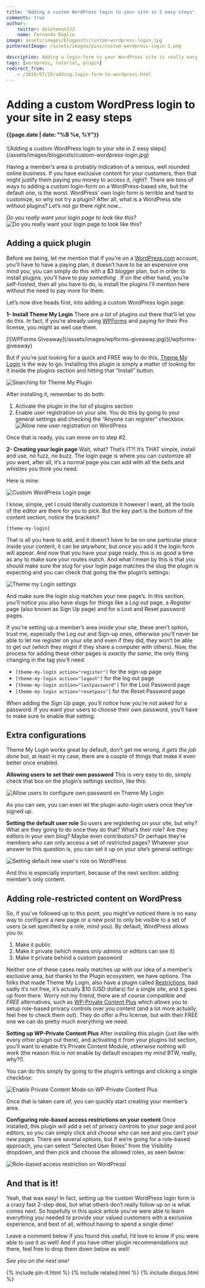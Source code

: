 ```yaml
---
title: "Adding a custom WordPress login to your site in 2 easy steps"
comments: true
author:
    twitter: deleteman123
    name: Fernando Doglio
image: assets/images/blogposts/custom-wordpress-login.jpg
pinterestImage: /assets/images/pins/custom-wordpress-login-1.png

description: Adding a login-form to your WordPress site is really easy, but what about the rest? Role-based access, logout pages and so on. Read here everything you need to setup your member's only area in your WordPress site.
tags: [wordpress, tutorial, plugin]
redirect_from:
    - /2019/07/29/adding-login-form-to-wordpress.html
---
```

# Adding a custom WordPress login to your site in 2 easy steps
#### {{page.date | date: "%B %e, %Y"}}

<div class="post-header-img" markdown="1">
![Adding a custom WordPress login to your site in 2 easy steps](/assets/images/blogposts/custom-wordpress-login.jpg)
</div>


Having a member’s area is probably indication of a serious, well rounded online business. If you have exclusive content for your customers, then that might justify them paying you money to access it, right?. 
There are tons of ways to adding a custom login-form on a WordPress-based site, but the default one, is the worst. WordPress’ own login form is terrible and hard to customize, so why not try a plugin? After all, what is a WordPress site without plugins? Let’s not go there right now…



_Do you really want your login page to look like this?_
![Do you really want your login page to look like this?](/assets/images/blogposts/default-wp-login.png)


## Adding a quick plugin

Before we being, let me mention that if you’re on a [WordPress.com](http://www.WordPress.com) account, you’ll have to have a paying plan, it doesn’t have to be an expensive one mind you, you can simply do this with a $3 blogger plan, but in order to install plugins, you’ll have to pay *something* .
If on the other hand, you’re self-hosted, then all you have to do, is install the plugins I’ll mention here without the need to pay more for them.

Let’s now dive heads first, into adding a custom WordPress login page:

**1- Install Theme My Login**
There are *a lot* of plugins out there that’ll let you do this. In fact, if you’re already using [WPForms](https://www.shareasale.com/r.cfm?u=2099099&m=64312&b=834775) and paying for their Pro license, you might as well use them.
<div class="home-banner" markdown="1">
[![WPForms Giveaway](/assets/images/wpforms-giveaway.jpg)](/wpforms-giveaway)
</div>

But if you’re just looking for a quick and FREE way to do this, [Theme My Login](https://thememylogin.com) is the way to go.
Installing this plugin is simply a matter of looking for it inside the plugins section and hitting that “Install” button.


![Searching for Theme My Plugin](/assets/images/blogposts/looking-for-plugin.png)


After installing it, remember to do both:

1. Activate the plugin in the list of plugins section
2. Enable user registration on your site. You do this by going to your general settings and checking the “Anyone can register” checkbox.
![Allow new user registration on WordPress](/assets/images/blogposts/allow-register.png)


Once that is ready, you can move on to step #2.

**2- Creating your login page**
Wait, what? That’s IT?! It’s THAT simple, install and use, no fuzz, no buzz. 
The login page is where you can customize all you want, after all, it’s a normal page you can add with all the bells and whistles you think you need.

Here is mine:

![Custom WordPress Login page](/assets/images/blogposts/my-login.png)


I know, simple, yet I could literally customize it however I want, all the tools of the editor are there for you to pick. But the key part is the bottom of the content section, notice the brackets?

`[theme-my-login]` 

That is all you have to add, and it doesn’t have to be on one particular place inside your content, it can be *anywhere*, but once you add it the login form will appear. 
And now that you have your page ready, this is as good a time as any to make sure your routes match. And what I mean by this is that you should make sure the slug for your login page matches the slug the plugin is expecting and you can check that going the the plugin’s settings:


![Theme my Login settings](/assets/images/blogposts/plugin-settings.png)


And make sure the login slug matches your new page’s. In this section, you’ll notice you also have slugs for things like a *Log out* page, a *Register* page (also known as Sign Up page) and for a Lost and Reset password pages. 

If you're setting up a member’s area inside your site, these aren’t option, trust me, especially the Log out and Sign-up ones, otherwise you’ll never be able to let me register on your site and even if they did, they won’t be able to get out (which they might if they share a computer with others).
Now, the process for adding these other pages is *exactly the same*, the only thing changing in the tag you’ll need:


- `[theme-my-login action="register"]` for the sign-up page
- `[theme-my-login action="logout"]` for the log out page
- `[theme-my-login action="lostpassword"]` for the Lost Password page
- `[theme-my-login action="resetpass"]` for the Reset Password page

When adding the *Sign Up* page, you’ll notice how you’re not asked for a password. If you want your users to choose their own password, you’ll have to make sure to enable that setting.


## Extra configurations

Theme My Login works great by default, don’t get me wrong, *it gets the job done* but, at least in my case, there are a couple of things that make it even better once enabled.

**Allowing users to set their own password**
This is very easy to do, simply check that box on the plugin’s settings section, like this:


![Allow users to configure own password on Theme My Login](/assets/images/blogposts/allow-own-password.png)


As you can see, you can even let the plugin auto-login users once they’ve signed up.

**Setting the default user role**
So users are registering on your site, but why? What are they going to do once they do that? What’s their role? Are they editors in your own blog? Maybe even contributors? Or perhaps they’re members who can only access a set of restricted pages?
Whatever your answer to this question is, you can set it up on your site’s general settings:


![Setting default new user's role on WordPress](/assets/images/blogposts/default-role.png)


And this is especially important, because of the next section: adding member’s only content.


## Adding role-restricted content on WordPress

So, if you’ve followed up to this point, you might’ve noticed there is no easy way to configure a new page or a new post to only be visible to a set of users (a set specified by a role, mind you). By default, WordPress allows you to:

1. Make it public
2. Make it private (which means only admins or editors can see it)
3. Make it private behind a custom password

Neither one of these cases really matches up with our idea of a member’s exclusive area, but thanks to the Plugin ecosystem, we have options.
The folks that made Theme My Login, also have a plugin called [Restrictions,](https://thememylogin.com/extensions/restrictions/) bad sadly it’s not free, it’s actually $10 (USD dollars) for a single site, and it goes up from there. 
Worry not my friend, there are of course compatible and *FREE* alternatives, such as [WP-Private Content Plus](https://wordpress.org/plugins/wp-private-content-plus/) which allows you to setup role-based privacy controls over you content (and a lot more actually, feel free to check them out). They do offer a Pro license, but with their FREE one we can do pretty much everything we need.

**Setting up WP-Private Content Plus**
After installing this plugin (just like with every other plugin out there), and activating it from your plugins list section, you’ll want to enable it’s Private Content Module, otherwise nothing will work (the reason this is not enable by default escapes my mind BTW, really, why?!).

You can do this simply by going to the plugin’s settings and clicking a single checkbox:


![Enable Private Content Mode on WP-Private Content Plus](/assets/images/blogposts/enable-privacy.png)


Once that is taken care of, you can quickly start creating your member’s area.

**Configuring role-based access restrictions on your content**
Once installed, this plugin will add a set of privacy controls to your page and post editors, so you can simply click and choose who can see and you can’t your new pages.
There are several options, but if we’re going for a role-based approach, you can select “Selected User Roles” from the Visibility dropdown, and then pick and choose the allowed roles, as seen below:


![Role-based access restriction on WordPressl](/assets/images/blogposts/role-based-restrictions.png)



## And that is it!

Yeah, that was easy! In fact, setting up the custom WordPress login form is a crazy fast 2-step deal, but what others don’t really follow up on is what comes next. So hopefully in this quick article you’ve were able to learn everything you needed to provide your valued customers with a exclusive experience, and best of all, without having to spend a single dime!

Leave a comment below if you found this useful, I’d love to know if you were able to use it as well! And if you have other plugin recommendations out there, feel free to drop them down below as well!

*See you on the next one!* 

<div class="sharethis-inline-share-buttons"></div>
                        
{% include pin-it.html %}
{% include related.html %}
{% include disqus.html %}